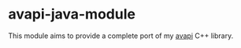 # avapi-java-module
This module aims to provide a complete port of my [avapi](https://github.com/DavidM-Fox/avapi) C++ library.
